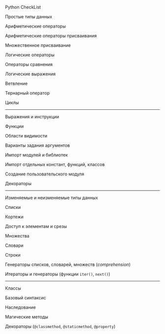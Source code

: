 Python CheckList

Простые типы данных

Арифметические операторы

Арифметические операторы присваивания

Множественное присваивание

Логические операторы

Операторы сравнения

Логические выражения

Ветвление

Тернарный оператор

Циклы

---

Выражения и инструкции

Функции

Области видимости

Варианты задания аргументов

Импорт модулей и библиотек

Импорт отдельных констант, функций, классов

Создание пользовательского модуля

Декораторы

---

Изменяемые и неизменяемые типы данных

Списки

Кортежи

Доступ к элементам и срезы

Множества

Словари

Строки

Генераторы списков, словарей, множеств (*comprehension*)

Итераторы и генераторы (функции `iter()`, `next()`)

---

Классы

Базовый синтаксис

Наследование

Магические методы

Декораторы (`@classmethod`, `@staticmethod`, `@property`)
